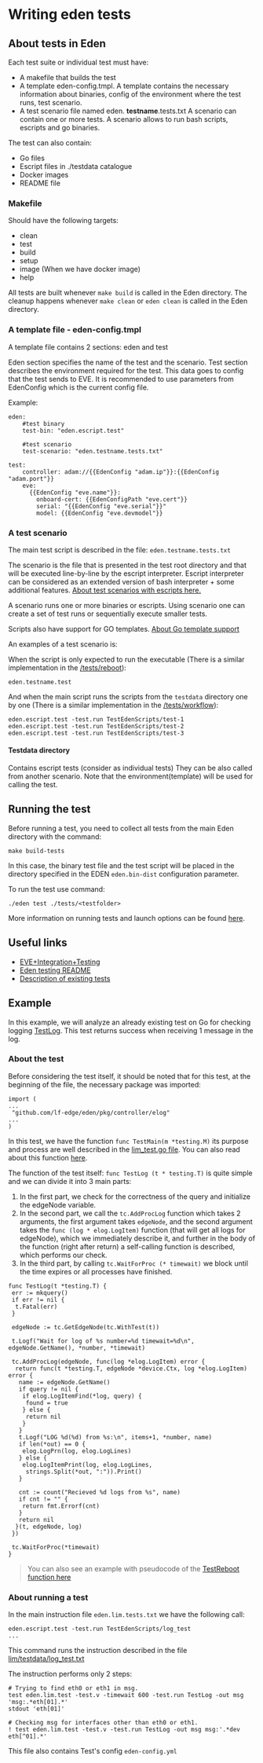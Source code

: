 # Writing eden tests

## About tests in Eden

Each test suite or individual test must have:

* A makefile that builds the test
* A template eden-config.tmpl. A template contains the necessary information about binaries, config of the environment where the test runs, test scenario.
* A test scenario file named eden. **testname**.tests.txt A scenario can contain one or more tests. A scenario allows to run bash scripts, escripts and go binaries.

The test can also contain:

* Go files
* Escript files in ./testdata catalogue
* Docker images
* README file

### Makefile

Should have the following targets:

* clean
* test
* build
* setup
* image (When we have docker image)
* help

All tests are built whenever `make build` is called in the Eden directory.
The cleanup happens whenever `make clean` or `eden clean` is called in the Eden directory.

### A template file - eden-config.tmpl

A template file contains 2 sections: eden and test

Eden section specifies the name of the test and the scenario.
Test section describes the environment required for the test. This data goes to config that the test sends to EVE. It is recommended to use parameters from EdenConfig which is the current config file.

Example:

```code
eden:
    #test binary
    test-bin: "eden.escript.test"

    #test scenario
    test-scenario: "eden.testname.tests.txt"

test:
    controller: adam://{{EdenConfig "adam.ip"}}:{{EdenConfig "adam.port"}}
    eve:
      {{EdenConfig "eve.name"}}:
        onboard-cert: {{EdenConfigPath "eve.cert"}}
        serial: "{{EdenConfig "eve.serial"}}"
        model: {{EdenConfig "eve.devmodel"}}
```

### A test scenario

The main test script is described in the file: `eden.testname.tests.txt`

The scenario is the file that is presented in the test root directory and that will be executed line-by-line by the escript interpreter. Escript interpreter can be considered as an extended version of bash interpreter + some additional features. [About test scenarios with escripts here.](https://github.com/itmo-eve/eden/blob/master/tests/escript/README.md)

A scenario runs one or more binaries or escripts. Using scenario one can create a set of test runs or sequentially execute smaller tests.

Scripts also have support for GO templates. [About Go template support](https://github.com/itmo-eve/eden/blob/master/tests/README.md#test-running)

An examples of a test scenario is:

When the script is only expected to run the executable (There is a similar implementation in the [/tests/reboot](https://github.com/itmo-eve/eden/blob/master/tests/reboot/eden.reboot.tests.txt)):

```code
eden.testname.test
```

And when the main script runs the scripts from the `testdata` directory one by one (There is a similar implementation in the [/tests/workflow](https://github.com/itmo-eve/eden/blob/master/tests/workflow/eden.workflow.tests.txt)):

```code
eden.escript.test -test.run TestEdenScripts/test-1
eden.escript.test -test.run TestEdenScripts/test-2
eden.escript.test -test.run TestEdenScripts/test-3
```

#### Testdata directory

Contains escript tests (consider as individual tests) They can be also called from another scenario. Note that the environment(template) will be used for calling the test.

## Running the test

Before running a test, you need to collect all tests from the main Eden directory with the command:

```console
make build-tests
```

In this case, the binary test file and the test script will be placed in the directory specified in the EDEN `eden.bin-dist` configuration parameter.

To run the test use command:

```console
./eden test ./tests/<testfolder>
```

More information on running tests and launch options can be found [here](https://github.com/itmo-eve/eden/blob/master/tests/README.md#test-running).

## Useful links

* [EVE+Integration+Testing](https://wiki.lfedge.org/display/EVE/EVE+Integration+Testing)
* [Eden testing README](https://github.com/itmo-eve/eden/blob/master/tests/README.md)
* [Description of existing tests](https://wiki.lfedge.org/display/EVE/Tests)

## Example

In this example, we will analyze an already existing test on Go for checking logging [TestLog](https://github.com/lf-edge/eden/blob/6e040a6eb8e010f06f646158404854d945368e9f/tests/lim/lim_test.go#L135). This test returns success when receiving 1 message in the log.

### About the test

Before considering the test itself, it should be noted that for this test, at the beginning of the file, the necessary package was imported:

```code
import (
...
 "github.com/lf-edge/eden/pkg/controller/elog"
...
)
```

In this test, we have the function `func TestMain(m *testing.M)` its purpose and process are well described in the [lim_test.go file](https://github.com/lf-edge/eden/blob/6e040a6eb8e010f06f646158404854d945368e9f/tests/lim/lim_test.go#L72). You can also read about this function [here](https://wiki.lfedge.org/display/EVE/EVE+Integration+Testing).

The function of the test itself: `func TestLog (t * testing.T)` is quite simple and we can divide it into 3 main parts:

1. In the first part, we check for the correctness of the query and initialize the edgeNode variable.
2. In the second part, we call the `tc.AddProcLog` function which takes 2 arguments, the first argument takes `edgeNode`, and the second argument takes the `func (log * elog.LogItem)` function (that will get all logs for edgeNode), which we immediately describe it, and further in the body of the function (right after return) a self-calling function is described, which performs our check.
3. In the third part, by calling `tc.WaitForProc (* timewait)` we block until the time expires or all processes have finished.

```code
func TestLog(t *testing.T) {
 err := mkquery()
 if err != nil {
  t.Fatal(err)
 }

 edgeNode := tc.GetEdgeNode(tc.WithTest(t))

 t.Logf("Wait for log of %s number=%d timewait=%d\n", edgeNode.GetName(), *number, *timewait)

 tc.AddProcLog(edgeNode, func(log *elog.LogItem) error {
  return func(t *testing.T, edgeNode *device.Ctx, log *elog.LogItem) error {
   name := edgeNode.GetName()
   if query != nil {
    if elog.LogItemFind(*log, query) {
     found = true
    } else {
     return nil
    }
   }
   t.Logf("LOG %d(%d) from %s:\n", items+1, *number, name)
   if len(*out) == 0 {
    elog.LogPrn(log, elog.LogLines)
   } else {
    elog.LogItemPrint(log, elog.LogLines,
     strings.Split(*out, ":")).Print()
   }

   cnt := count("Recieved %d logs from %s", name)
   if cnt != "" {
    return fmt.Errorf(cnt)
   }
   return nil
  }(t, edgeNode, log)
 })

 tc.WaitForProc(*timewait)
}
```

> You can also see an example with pseudocode of the [TestReboot function here](https://wiki.lfedge.org/display/EVE/EVE+Integration+Testing)

### About running a test

In the main instruction file `eden.lim.tests.txt` we have the following call:

```code
eden.escript.test -test.run TestEdenScripts/log_test
...
```

This command runs the instruction described in the file [lim/testdata/log_test.txt](https://github.com/lf-edge/eden/blob/master/tests/lim/testdata/log_test.txt)

The instruction performs only 2 steps:

```code
# Trying to find eth0 or eth1 in msg.
test eden.lim.test -test.v -timewait 600 -test.run TestLog -out msg 'msg:.*eth[01].*'
stdout 'eth[01]'

# Checking msg for interfaces other than eth0 or eth1.
! test eden.lim.test -test.v -test.run TestLog -out msg msg:'.*dev eth[^01].*'
```

This file also contains Test's config `eden-config.yml`
